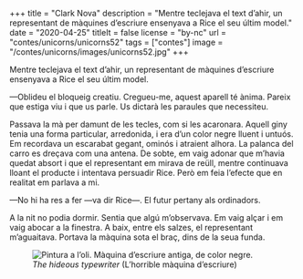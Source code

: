 +++
title = "Clark Nova"
description = "Mentre teclejava el text d’ahir, un representant de màquines d’escriure ensenyava a Rice el seu últim model."
date = "2020-04-25"
titleIt = false
license = "by-nc"
url = "contes/unicorns/unicorns52"
tags = ["contes"]
image = "/contes/unicorns/images/unicorns52.jpg"
+++

Mentre teclejava el text d’ahir, un representant de màquines d’escriure ensenyava a Rice el seu últim model.

—Oblideu el bloqueig creatiu. Cregueu-me, aquest aparell té ànima. Pareix que estiga viu i que us parle. Us dictarà les paraules que necessiteu.

Passava la mà per damunt de les tecles, com si les acaronara. Aquell giny tenia una forma particular, arredonida, i era d’un color negre lluent i untuós. Em recordava un escarabat gegant, ominós i atraient alhora. La palanca del carro es dreçava com una antena. De sobte, em vaig adonar que m’havia quedat absort i que el representant em mirava de reüll, mentre continuava lloant el producte i intentava persuadir Rice. Però em feia l’efecte que en realitat em parlava a mi.

—No hi ha res a fer —va dir Rice—. El futur pertany als ordinadors.

A la nit no podia dormir. Sentia que algú m’observava. Em vaig alçar i em vaig abocar a la finestra. A baix, entre els salzes, el representant m’aguaitava. Portava la màquina sota el braç, dins de la seua funda.

<figure class="illustration"><img src="/contes/unicorns/images/unicorns52.jpg" alt="Pintura a l’oli. Màquina d’escriure antiga, de color negre."><figcaption><em>The hideous typewriter</em> (L’horrible màquina d’escriure)</figcaption></figure>

